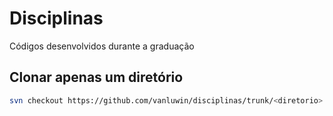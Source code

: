 # Disciplinas

Códigos desenvolvidos durante a  graduação 

## Clonar apenas um diretório 

```bash
svn checkout https://github.com/vanluwin/disciplinas/trunk/<diretorio>
```